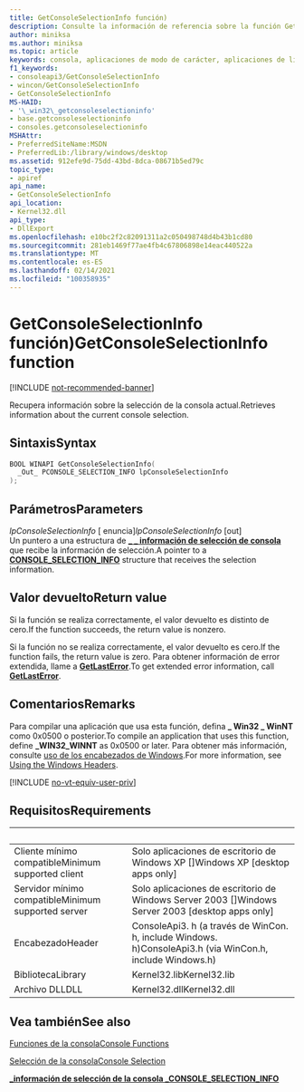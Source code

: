```yaml
---
title: GetConsoleSelectionInfo función)
description: Consulte la información de referencia sobre la función GetConsoleSelectionInfo, que recupera información sobre la selección de la consola actual.
author: miniksa
ms.author: miniksa
ms.topic: article
keywords: consola, aplicaciones de modo de carácter, aplicaciones de línea de comandos, aplicaciones de terminal, API de consola
f1_keywords:
- consoleapi3/GetConsoleSelectionInfo
- wincon/GetConsoleSelectionInfo
- GetConsoleSelectionInfo
MS-HAID:
- '\_win32\_getconsoleselectioninfo'
- base.getconsoleselectioninfo
- consoles.getconsoleselectioninfo
MSHAttr:
- PreferredSiteName:MSDN
- PreferredLib:/library/windows/desktop
ms.assetid: 912efe9d-75dd-43bd-8dca-08671b5ed79c
topic_type:
- apiref
api_name:
- GetConsoleSelectionInfo
api_location:
- Kernel32.dll
api_type:
- DllExport
ms.openlocfilehash: e10bc2f2c82091311a2c050498748d4b43b1cd80
ms.sourcegitcommit: 281eb1469f77ae4fb4c67806898e14eac440522a
ms.translationtype: MT
ms.contentlocale: es-ES
ms.lasthandoff: 02/14/2021
ms.locfileid: "100358935"
---
```

# <a name="getconsoleselectioninfo-function"></a><span data-ttu-id="fc879-104">GetConsoleSelectionInfo función)</span><span class="sxs-lookup"><span data-stu-id="fc879-104">GetConsoleSelectionInfo function</span></span>

[!INCLUDE [not-recommended-banner](./includes/not-recommended-banner.md)]

<span data-ttu-id="fc879-105">Recupera información sobre la selección de la consola actual.</span><span class="sxs-lookup"><span data-stu-id="fc879-105">Retrieves information about the current console selection.</span></span>

## <a name="syntax"></a><span data-ttu-id="fc879-106">Sintaxis</span><span class="sxs-lookup"><span data-stu-id="fc879-106">Syntax</span></span>

```C
BOOL WINAPI GetConsoleSelectionInfo(
  _Out_ PCONSOLE_SELECTION_INFO lpConsoleSelectionInfo
);
```

## <a name="parameters"></a><span data-ttu-id="fc879-107">Parámetros</span><span class="sxs-lookup"><span data-stu-id="fc879-107">Parameters</span></span>

<span data-ttu-id="fc879-108">*lpConsoleSelectionInfo* \[ enuncia\]</span><span class="sxs-lookup"><span data-stu-id="fc879-108">*lpConsoleSelectionInfo* \[out\]</span></span>  
<span data-ttu-id="fc879-109">Un puntero a una estructura de [**\_ \_ información de selección de consola**](console-selection-info-str.md) que recibe la información de selección.</span><span class="sxs-lookup"><span data-stu-id="fc879-109">A pointer to a [**CONSOLE\_SELECTION\_INFO**](console-selection-info-str.md) structure that receives the selection information.</span></span>

## <a name="return-value"></a><span data-ttu-id="fc879-110">Valor devuelto</span><span class="sxs-lookup"><span data-stu-id="fc879-110">Return value</span></span>

<span data-ttu-id="fc879-111">Si la función se realiza correctamente, el valor devuelto es distinto de cero.</span><span class="sxs-lookup"><span data-stu-id="fc879-111">If the function succeeds, the return value is nonzero.</span></span>

<span data-ttu-id="fc879-112">Si la función no se realiza correctamente, el valor devuelto es cero.</span><span class="sxs-lookup"><span data-stu-id="fc879-112">If the function fails, the return value is zero.</span></span> <span data-ttu-id="fc879-113">Para obtener información de error extendida, llame a [**GetLastError**](/windows/win32/api/errhandlingapi/nf-errhandlingapi-getlasterror).</span><span class="sxs-lookup"><span data-stu-id="fc879-113">To get extended error information, call [**GetLastError**](/windows/win32/api/errhandlingapi/nf-errhandlingapi-getlasterror).</span></span>

## <a name="remarks"></a><span data-ttu-id="fc879-114">Comentarios</span><span class="sxs-lookup"><span data-stu-id="fc879-114">Remarks</span></span>

<span data-ttu-id="fc879-115">Para compilar una aplicación que usa esta función, defina **\_ Win32 \_ WinNT** como 0x0500 o posterior.</span><span class="sxs-lookup"><span data-stu-id="fc879-115">To compile an application that uses this function, define **\_WIN32\_WINNT** as 0x0500 or later.</span></span> <span data-ttu-id="fc879-116">Para obtener más información, consulte [uso de los encabezados de Windows](/windows/win32/winprog/using-the-windows-headers).</span><span class="sxs-lookup"><span data-stu-id="fc879-116">For more information, see [Using the Windows Headers](/windows/win32/winprog/using-the-windows-headers).</span></span>

[!INCLUDE [no-vt-equiv-user-priv](./includes/no-vt-equiv-user-priv.md)]

## <a name="requirements"></a><span data-ttu-id="fc879-117">Requisitos</span><span class="sxs-lookup"><span data-stu-id="fc879-117">Requirements</span></span>

| &nbsp; | &nbsp; |
|-|-|
| <span data-ttu-id="fc879-118">Cliente mínimo compatible</span><span class="sxs-lookup"><span data-stu-id="fc879-118">Minimum supported client</span></span> | <span data-ttu-id="fc879-119">Solo aplicaciones de escritorio de Windows XP \[\]</span><span class="sxs-lookup"><span data-stu-id="fc879-119">Windows XP \[desktop apps only\]</span></span> |
| <span data-ttu-id="fc879-120">Servidor mínimo compatible</span><span class="sxs-lookup"><span data-stu-id="fc879-120">Minimum supported server</span></span> | <span data-ttu-id="fc879-121">Solo aplicaciones de escritorio de Windows Server 2003 \[\]</span><span class="sxs-lookup"><span data-stu-id="fc879-121">Windows Server 2003 \[desktop apps only\]</span></span> |
| <span data-ttu-id="fc879-122">Encabezado</span><span class="sxs-lookup"><span data-stu-id="fc879-122">Header</span></span> | <span data-ttu-id="fc879-123">ConsoleApi3. h (a través de WinCon. h, include Windows. h)</span><span class="sxs-lookup"><span data-stu-id="fc879-123">ConsoleApi3.h (via WinCon.h, include Windows.h)</span></span> |
| <span data-ttu-id="fc879-124">Biblioteca</span><span class="sxs-lookup"><span data-stu-id="fc879-124">Library</span></span> | <span data-ttu-id="fc879-125">Kernel32.lib</span><span class="sxs-lookup"><span data-stu-id="fc879-125">Kernel32.lib</span></span> |
| <span data-ttu-id="fc879-126">Archivo DLL</span><span class="sxs-lookup"><span data-stu-id="fc879-126">DLL</span></span> | <span data-ttu-id="fc879-127">Kernel32.dll</span><span class="sxs-lookup"><span data-stu-id="fc879-127">Kernel32.dll</span></span> |

## <a name="see-also"></a><span data-ttu-id="fc879-128">Vea también</span><span class="sxs-lookup"><span data-stu-id="fc879-128">See also</span></span>

[<span data-ttu-id="fc879-129">Funciones de la consola</span><span class="sxs-lookup"><span data-stu-id="fc879-129">Console Functions</span></span>](console-functions.md)

[<span data-ttu-id="fc879-130">Selección de la consola</span><span class="sxs-lookup"><span data-stu-id="fc879-130">Console Selection</span></span>](console-selection.md)

[<span data-ttu-id="fc879-131">**\_información de selección de la consola \_**</span><span class="sxs-lookup"><span data-stu-id="fc879-131">**CONSOLE\_SELECTION\_INFO**</span></span>](console-selection-info-str.md)